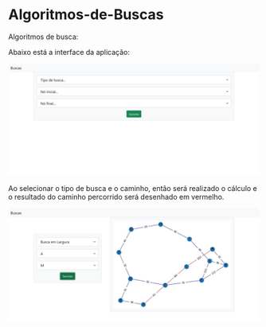 # Algoritmos-de-Buscas
Algoritmos de busca:

Abaixo está a interface da aplicação:

<img src="static/docs/tela_1.jpg" />

Ao selecionar o tipo de busca e o caminho, então será realizado o cálculo e o resultado do caminho percorrido será desenhado em vermelho.

<img src="static/docs/tela_2.jpg" />
